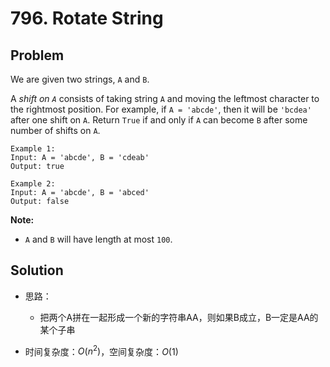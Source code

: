 # 796. Rotate String

## Problem

We are given two strings, `A` and `B`.

A *shift on `A`* consists of taking string `A` and moving the leftmost character to the rightmost position. For example, if `A = 'abcde'`, then it will be `'bcdea'` after one shift on `A`. Return `True` if and only if `A` can become `B` after some number of shifts on `A`.

```
Example 1:
Input: A = 'abcde', B = 'cdeab'
Output: true

Example 2:
Input: A = 'abcde', B = 'abced'
Output: false
```

**Note:**

- `A` and `B` will have length at most `100`.

## Solution

- 思路：

  - 把两个A拼在一起形成一个新的字符串AA，则如果B成立，B一定是AA的某个子串

- 时间复杂度：$O(n^2)$，空间复杂度：$O(1)$

  